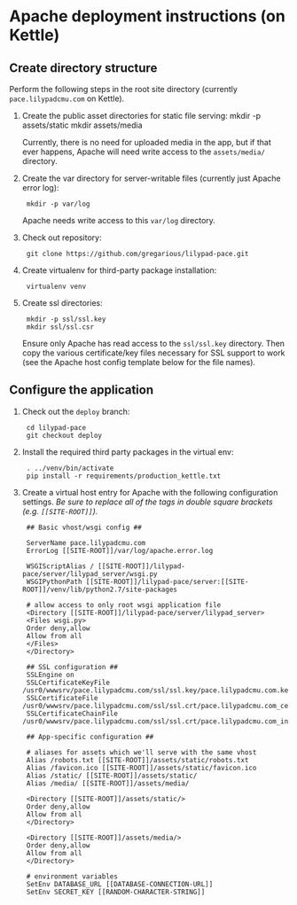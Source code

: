 # Apache deployment instructions (on Kettle)

## Create directory structure

Perform the following steps in the root site directory (currently `pace.lilypadcmu.com` on Kettle).

1. Create the public asset directories for static file serving:
        mkdir -p assets/static
        mkdir assets/media

    Currently, there is no need for uploaded media in the app, but if that ever happens, Apache
    will need write access to the `assets/media/` directory.

2. Create the var directory for server-writable files (currently just Apache error log):

        mkdir -p var/log

    Apache needs write access to this `var/log` directory.

3. Check out repository:

        git clone https://github.com/gregarious/lilypad-pace.git

4. Create virtualenv for third-party package installation:

        virtualenv venv

5. Create ssl directories:

        mkdir -p ssl/ssl.key
        mkdir ssl/ssl.csr

    Ensure only Apache has read access to the `ssl/ssl.key` directory. Then copy the various
    certificate/key files necessary for SSL support to work (see the Apache host config template
    below for the file names).

## Configure the application

1. Check out the `deploy` branch:

        cd lilypad-pace
        git checkout deploy

2. Install the required third party packages in the virtual env:

        . ../venv/bin/activate
        pip install -r requirements/production_kettle.txt

3. Create a virtual host entry for Apache with the following configuration settings. *Be sure to replace all of the tags in double square brackets (e.g. `[[SITE-ROOT]]`).*

        ## Basic vhost/wsgi config ##

        ServerName pace.lilypadcmu.com
        ErrorLog [[SITE-ROOT]]/var/log/apache.error.log

        WSGIScriptAlias / [[SITE-ROOT]]/lilypad-pace/server/lilypad_server/wsgi.py
        WSGIPythonPath [[SITE-ROOT]]/lilypad-pace/server:[[SITE-ROOT]]/venv/lib/python2.7/site-packages

        # allow access to only root wsgi application file
        <Directory [[SITE-ROOT]]/lilypad-pace/server/lilypad_server>
        <Files wsgi.py>
        Order deny,allow
        Allow from all
        </Files>
        </Directory>

        ## SSL configuration ##
        SSLEngine on
        SSLCertificateKeyFile /usr0/wwwsrv/pace.lilypadcmu.com/ssl/ssl.key/pace.lilypadcmu.com.key
        SSLCertificateFile /usr0/wwwsrv/pace.lilypadcmu.com/ssl/ssl.crt/pace.lilypadcmu.com_cert.cer
        SSLCertificateChainFile /usr0/wwwsrv/pace.lilypadcmu.com/ssl/ssl.crt/pace.lilypadcmu.com_interm.cer

        ## App-specific configuration ##

        # aliases for assets which we'll serve with the same vhost
        Alias /robots.txt [[SITE-ROOT]]/assets/static/robots.txt
        Alias /favicon.ico [[SITE-ROOT]]/assets/static/favicon.ico
        Alias /static/ [[SITE-ROOT]]/assets/static/
        Alias /media/ [[SITE-ROOT]]/assets/media/

        <Directory [[SITE-ROOT]]/assets/static/>
        Order deny,allow
        Allow from all
        </Directory>

        <Directory [[SITE-ROOT]]/assets/media/>
        Order deny,allow
        Allow from all
        </Directory>

        # environment variables
        SetEnv DATABASE_URL [[DATABASE-CONNECTION-URL]]
        SetEnv SECRET_KEY [[RANDOM-CHARACTER-STRING]]
